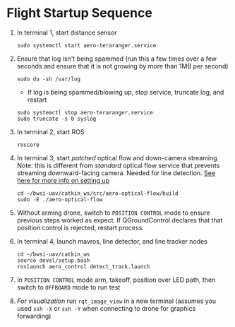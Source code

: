 # Flight Startup Sequence

1.  In terminal 1, start distance sensor
	```
    sudo systemctl start aero-teraranger.service
	```

2.  Ensure that log isn't being spammed (run this a few times over a few seconds and ensure that it is not growing by more than 1MB per second)
	```
	sudo du -sh /var/log
	```
	+ If log is being spammed/blowing up, stop service, truncate log, and restart
	```
    sudo systemctl stop aero-teraranger.service
    sudo truncate -s 0 syslog
	```

1.  In terminal 2, start ROS
	```
	roscore
	```

4.  In terminal 3, start _patched_ optical flow and down-camera streaming.
    Note: this is different from _standard_ optical flow service that prevents streaming downward-facing camera.
    Needed for line detection.
    [See here for more info on setting up](https://github.mit.edu/ma23705/aero_downward_ros/blob/master/README.md)
	```
	cd ~/bwsi-uav/catkin_ws/src/aero-optical-flow/build
	sudo -E ./aero-optical-flow
	```

5.  Without arming drone, switch to `POSITION CONTROL` mode to ensure previous steps worked as expect.
    If QGroundControl declares that that position control is rejected, restart process.

6.  In terminal 4, launch mavros, line detector, and line tracker nodes 
	```
	cd ~/bwsi-uav/catkin_ws
	source devel/setup.bash
	roslaunch aero_control detect_track.launch
	```
6.  In `POSITION CONTROL` mode arm, takeoff, position over LED path, then switch to `OFFBOARD` mode to run test

7.  _For visualization_ run `rqt_image_view` in a new terminal (assumes you used `ssh -X` or `ssh -Y` when connecting to drone for graphics forwarding)